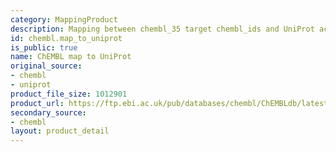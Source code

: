 ```yaml
---
category: MappingProduct
description: Mapping between chembl_35 target chembl_ids and UniProt accessions
id: chembl.map_to_uniprot
is_public: true
name: ChEMBL map to UniProt
original_source:
- chembl
- uniprot
product_file_size: 1012901
product_url: https://ftp.ebi.ac.uk/pub/databases/chembl/ChEMBLdb/latest/chembl_uniprot_mapping.txt
secondary_source:
- chembl
layout: product_detail
---
```

